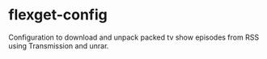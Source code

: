 flexget-config
==============

Configuration to download and unpack packed tv show episodes from RSS using Transmission and unrar.
